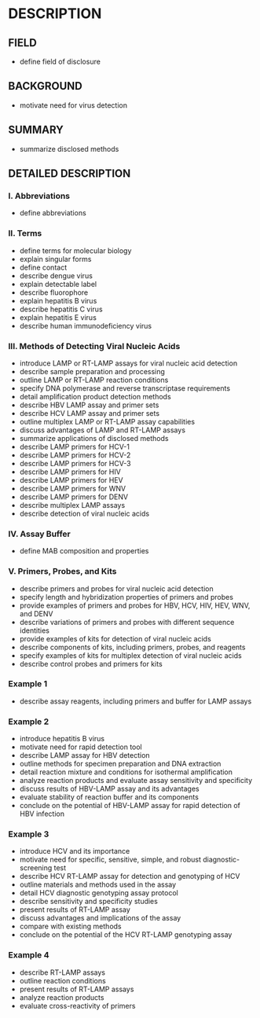 # DESCRIPTION

## FIELD

- define field of disclosure

## BACKGROUND

- motivate need for virus detection

## SUMMARY

- summarize disclosed methods

## DETAILED DESCRIPTION

### I. Abbreviations

- define abbreviations

### II. Terms

- define terms for molecular biology
- explain singular forms
- define contact
- describe dengue virus
- explain detectable label
- describe fluorophore
- explain hepatitis B virus
- describe hepatitis C virus
- explain hepatitis E virus
- describe human immunodeficiency virus

### III. Methods of Detecting Viral Nucleic Acids

- introduce LAMP or RT-LAMP assays for viral nucleic acid detection
- describe sample preparation and processing
- outline LAMP or RT-LAMP reaction conditions
- specify DNA polymerase and reverse transcriptase requirements
- detail amplification product detection methods
- describe HBV LAMP assay and primer sets
- describe HCV LAMP assay and primer sets
- outline multiplex LAMP or RT-LAMP assay capabilities
- discuss advantages of LAMP and RT-LAMP assays
- summarize applications of disclosed methods
- describe LAMP primers for HCV-1
- describe LAMP primers for HCV-2
- describe LAMP primers for HCV-3
- describe LAMP primers for HIV
- describe LAMP primers for HEV
- describe LAMP primers for WNV
- describe LAMP primers for DENV
- describe multiplex LAMP assays
- describe detection of viral nucleic acids

### IV. Assay Buffer

- define MAB composition and properties

### V. Primers, Probes, and Kits

- describe primers and probes for viral nucleic acid detection
- specify length and hybridization properties of primers and probes
- provide examples of primers and probes for HBV, HCV, HIV, HEV, WNV, and DENV
- describe variations of primers and probes with different sequence identities
- provide examples of kits for detection of viral nucleic acids
- describe components of kits, including primers, probes, and reagents
- specify examples of kits for multiplex detection of viral nucleic acids
- describe control probes and primers for kits

### Example 1

- describe assay reagents, including primers and buffer for LAMP assays

### Example 2

- introduce hepatitis B virus
- motivate need for rapid detection tool
- describe LAMP assay for HBV detection
- outline methods for specimen preparation and DNA extraction
- detail reaction mixture and conditions for isothermal amplification
- analyze reaction products and evaluate assay sensitivity and specificity
- discuss results of HBV-LAMP assay and its advantages
- evaluate stability of reaction buffer and its components
- conclude on the potential of HBV-LAMP assay for rapid detection of HBV infection

### Example 3

- introduce HCV and its importance
- motivate need for specific, sensitive, simple, and robust diagnostic-screening test
- describe HCV RT-LAMP assay for detection and genotyping of HCV
- outline materials and methods used in the assay
- detail HCV diagnostic genotyping assay protocol
- describe sensitivity and specificity studies
- present results of RT-LAMP assay
- discuss advantages and implications of the assay
- compare with existing methods
- conclude on the potential of the HCV RT-LAMP genotyping assay

### Example 4

- describe RT-LAMP assays
- outline reaction conditions
- present results of RT-LAMP assays
- analyze reaction products
- evaluate cross-reactivity of primers


